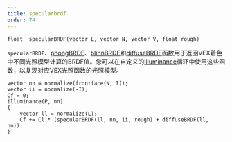 ```yaml
---
title: specularbrdf
order: 74
---
```


`float  specularBRDF(vector L, vector N, vector V, float rough)`

`specularBRDF`、[phongBRDF](phongBRDF.html)、[blinnBRDF](blinnBRDF.html)和[diffuseBRDF](diffuseBRDF.html)函数用于返回VEX着色中不同光照模型计算的BRDF值。您可以在自定义的[illuminance](illuminance.html "遍历场景中所有光源，为每个光源调用光照着色器来设置Cl和L全局变量。")循环中使用这些函数，以复现对应VEX光照函数的光照模型。

```vex
vector nn = normalize(frontface(N, I));
vector ii = normalize(-I);
Cf = 0;
illuminance(P, nn)
{
    vector ll = normalize(L);
    Cf += Cl * (specularBRDF(ll, nn, ii, rough) + diffuseBRDF(ll, nn));
}
```
